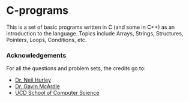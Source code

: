 # C-programs
This is a set of basic programs written in C (and some in C++) as an introduction to the language.
Topics include Arrays, Strings, Structures, Pointers, Loops, Conditions, etc.

### Acknowledgements
For all the questions and problem sets, the credits go to:
* [Dr. Neil Hurley](https://people.ucd.ie/neil.hurley)
* [Dr. Gavin McArdle](https://people.ucd.ie/gavin.mcardle)
* [UCD School of Computer Science](https://www.cs.ucd.ie/)

